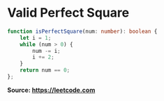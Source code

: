 # Valid Perfect Square

```typescript
function isPerfectSquare(num: number): boolean {
    let i = 1;
    while (num > 0) {
        num -= i;
        i += 2;
    }
    return num == 0;
};
```
**Source: https://leetcode.com**
